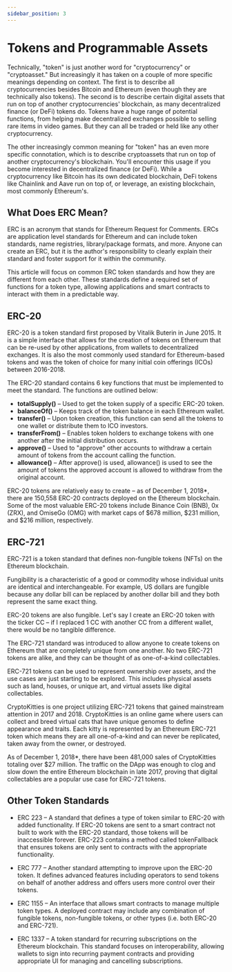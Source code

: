 ```yaml
---
sidebar_position: 3
---
```


# Tokens and Programmable Assets

Technically, "token" is just another word for "cryptocurrency" or "cryptoasset." But increasingly it has taken on a couple of more specific meanings depending on context. The first is to describe all cryptocurrencies besides Bitcoin and Ethereum (even though they are technically also tokens). The second is to describe certain digital assets that run on top of another cryptocurrencies' blockchain, as many decentralized finance (or DeFi) tokens do. Tokens have a huge range of potential functions, from helping make decentralized exchanges possible to selling rare items in video games. But they can all be traded or held like any other cryptocurrency.

The other increasingly common meaning for "token" has an even more specific connotation, which is to describe cryptoassets that run on top of another cryptocurrency's blockchain. You'll encounter this usage if you become interested in decentralized finance (or DeFi). While a cryptocurrency like Bitcoin has its own dedicated blockchain, DeFi tokens like Chainlink and Aave run on top of, or leverage, an existing blockchain, most commonly Ethereum's. 

## What Does ERC Mean?

ERC is an acronym that stands for Ethereum Request for Comments. ERCs are application level standards for Ethereum and can include token standards, name registries, library/package formats, and more. Anyone can create an ERC, but it is the author's responsibility to clearly explain their standard and foster support for it within the community.

This article will focus on common ERC token standards and how they are different from each other. These standards define a required set of functions for a token type, allowing applications and smart contracts to interact with them in a predictable way.

## ERC-20

ERC-20 is a token standard first proposed by Vitalik Buterin in June 2015. It is a simple interface that allows for the creation of tokens on Ethereum that can be re-used by other applications, from wallets to decentralized exchanges. It is also the most commonly used standard for Ethereum-based tokens and was the token of choice for many initial coin offerings (ICOs) between 2016-2018.

The ERC-20 standard contains 6 key functions that must be implemented to meet the standard. The functions are outlined below:

* **totalSupply()** – Used to get the token supply of a specific ERC-20 token.
* **balanceOf()** – Keeps track of the token balance in each Ethereum wallet.
* **transfer()** – Upon token creation, this function can send all the tokens to one wallet or distribute them to ICO investors.
* **transferFrom()** – Enables token holders to exchange tokens with one another after the initial distribution occurs.
* **approve()** – Used to "approve" other accounts to withdraw a certain amount of tokens from the account calling the function.
* **allowance()** – After approve() is used, allowance() is used to see the amount of tokens the approved account is allowed to withdraw from the original account.
  
ERC-20 tokens are relatively easy to create – as of December 1, 2018*, there are 150,558 ERC-20 contracts deployed on the Ethereum blockchain. Some of the most valuable ERC-20 tokens include Binance Coin (BNB), 0x (ZRX), and OmiseGo (OMG) with market caps of $678 million, $231 million, and $216 million, respectively.

## ERC-721

ERC-721 is a token standard that defines non-fungible tokens (NFTs) on the Ethereum blockchain.

Fungibility is a characteristic of a good or commodity whose individual units are identical and interchangeable. For example, US dollars are fungible because any dollar bill can be replaced by another dollar bill and they both represent the same exact thing.

ERC-20 tokens are also fungible. Let's say I create an ERC-20 token with the ticker CC – if I replaced 1 CC with another CC from a different wallet, there would be no tangible difference.

The ERC-721 standard was introduced to allow anyone to create tokens on Ethereum that are completely unique from one another. No two ERC-721 tokens are alike, and they can be thought of as one-of-a-kind collectables.

ERC-721 tokens can be used to represent ownership over assets, and the use cases are just starting to be explored. This includes physical assets such as land, houses, or unique art, and virtual assets like digital collectables.

CryptoKitties is one project utilizing ERC-721 tokens that gained mainstream attention in 2017 and 2018. CryptoKitties is an online game where users can collect and breed virtual cats that have unique genomes to define appearance and traits. Each kitty is represented by an Ethereum ERC-721 token which means they are all one-of-a-kind and can never be replicated, taken away from the owner, or destroyed.

As of December 1, 2018*, there have been 481,000 sales of CryptoKitties totaling over $27 million. The traffic on the DApp was enough to clog and slow down the entire Ethereum blockchain in late 2017, proving that digital collectables are a popular use case for ERC-721 tokens.

## Other Token Standards

* ERC 223 – A standard that defines a type of token similar to ERC-20 with added functionality. If ERC-20 tokens are sent to a smart contract not built to work with the ERC-20 standard, those tokens will be inaccessible forever. ERC-223 contains a method called tokenFallback that ensures tokens are only sent to contracts with the appropriate functionality.

* ERC 777 – Another standard attempting to improve upon the ERC-20 token. It defines advanced features including operators to send tokens on behalf of another address and offers users more control over their tokens.
  
* ERC 1155 – An interface that allows smart contracts to manage multiple token types. A deployed contract may include any combination of fungible tokens, non-fungible tokens, or other types (i.e. both ERC-20 and ERC-721).

* ERC 1337 – A token standard for recurring subscriptions on the Ethereum blockchain. This standard focuses on interoperability, allowing wallets to sign into recurring payment contracts and providing appropriate UI for managing and cancelling subscriptions.
